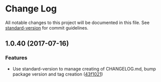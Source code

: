 # Change Log

All notable changes to this project will be documented in this file. See [standard-version](https://github.com/conventional-changelog/standard-version) for commit guidelines.

<a name="1.0.40"></a>
## 1.0.40 (2017-07-16)


### Features

* Use standard-version to manage creating of CHANGELOG.md, bump package version and tag creation ([43f1021](https://github.com/fridays/next-routes/commit/43f1021))
